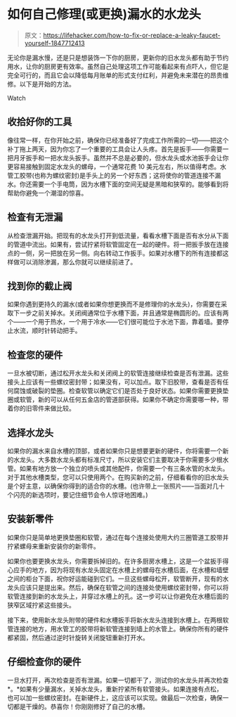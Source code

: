 # 如何自己修理(或更换)漏水的水龙头

> 原文：<https://lifehacker.com/how-to-fix-or-replace-a-leaky-faucet-yourself-1847712413>

无论你是漏水慢，还是只是想装饰一下你的厨房，更新你的旧水龙头都有助于节约用水，让你的厨房更有效率。虽然自己处理这项工作可能看起来有点吓人，但它是完全可行的，而且它会以降低每月账单的形式支付红利，并避免未来潜在的昂贵维修。以下是开始的方法。

Watch

## 收拾好你的工具

像往常一样，在你开始之前，确保你已经准备好了完成工作所需的一切——把这个补丁拖上两天，因为你忘了一个重要的工具会让人头疼。首先是扳手——你需要一把月牙扳手和一把水龙头扳手。虽然并不总是必要的，但水龙头或水池扳手会让你更容易接触到固定水龙头的螺母，一个通常花费 10 美元左右，所以值得考虑。水管工胶带(也称为螺纹密封)是手头上的另一个好东西；这将使你的管道连接不漏水。你还需要一个手电筒，因为水槽下面的空间无疑是黑暗和狭窄的。能够看到将帮助你避免一个潮湿的惊喜。

## 检查有无泄漏

从检查泄漏开始。把现有的水龙头打开到低流量，看看水槽下面是否有水分从下面的管道中流出。如果有，尝试拧紧将软管固定在一起的硬件。将一把扳手放在连接点的一侧，另一把放在另一侧。向右转动工作扳手。如果对水槽下的所有连接都这样做可以消除渗漏，那么你就可以继续前进了。

## 找到你的截止阀

如果你遇到更持久的漏水(或者如果你想更换而不是修理你的水龙头)，你需要在采取下一步之前关掉水。关闭阀通常位于水槽下面，并且通常是椭圆形的。应该有两个——一个用于热水，一个用于冷水——它们很可能位于水池下面，靠着墙。要停止水流，顺时针转动把手。

## 检查您的硬件

一旦水被切断，通过松开水龙头和关闭阀上的软管连接继续检查是否有泄漏。这些接头上应该有一些螺纹密封带；如果没有，可以加点。取下旧胶带，查看是否有任何腐蚀或破裂的垫圈。检查软管以确定它们是否处于良好状态。如果你需要更换垫圈或软管，新的可以从任何五金店的管道部获得。如果你不确定你需要哪一种，带着你的旧零件来做比较。

## 选择水龙头

如果你的漏水来自水槽的顶部，或者如果你只是想要更新的硬件，你将需要一个新的水龙头。大多数水龙头都有标准尺寸，所以安装它们主要取决于你需要多少根水管。如果有地方放一个独立的喷头或其他配件，你需要一个有三条水管的水龙头。对于其他水槽类型，您可以只使用两个。在购买新的之前，仔细看看你的旧水龙头是个好主意，以确保你得到的适合你的水槽。(也许带上一张照片——当面对几十个闪亮的新选项时，要记住细节会令人惊讶地困难。)

## 安装新零件

如果你只是简单地更换垫圈和软管，通过在每个连接处使用大约三圈管道工胶带并拧紧螺母来重新安装你的新零件。

如果你也要更换水龙头，你需要拆掉旧的。在许多厨房水槽上，这是一个盆扳手得心应手的地方，因为将现有水龙头固定在水槽上的螺母在水槽后面，在水槽和墙壁之间的柜台下面，祝你好运能碰到它们。一旦这些螺母松开，软管断开，现有的水龙头应该只是提出来。然后，确保在软管之间的连接处使用螺纹密封带，你可以将软管连接到新的水龙头上，并穿过水槽上的孔。这一步可以让你避免在水槽后面的狭窄区域拧紧这些接头。

接下来，使用新水龙头附带的硬件和水槽扳手将新水龙头连接到水槽上。在两根软管连接的地方，用水管工的胶带将新软管连接到墙上的水管上。确保你所有的硬件都紧固，然后通过逆时针旋转关闭旋钮重新打开水。

## 仔细检查你的硬件

一旦水打开，再次检查是否有泄漏。如果一切都干了，测试你的水龙头并再次检查*。*如果有少量漏水，关掉水龙头，重新拧紧所有软管接头。如果连接有点松，也可以加一些螺纹密封。在新硬件上，这应该可以实现。做最后一次检查，确保一切都是干燥的。恭喜你！你刚刚修好了自己的水槽。